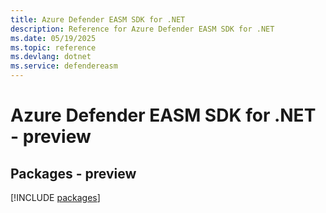 ```yaml
---
title: Azure Defender EASM SDK for .NET
description: Reference for Azure Defender EASM SDK for .NET
ms.date: 05/19/2025
ms.topic: reference
ms.devlang: dotnet
ms.service: defendereasm
---
```

# Azure Defender EASM SDK for .NET - preview
## Packages - preview
[!INCLUDE [packages](defender-easm-index.md)]